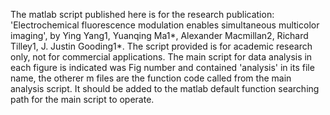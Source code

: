 The matlab script published here is for the research publication: 'Electrochemical fluorescence modulation enables simultaneous multicolor imaging', by Ying Yang1, Yuanqing Ma1*, Alexander Macmillan2, Richard Tilley1, J. Justin Gooding1*.
The script provided is for academic research only, not for commercial applications.
The main script for data analysis in each figure is indicated was Fig number and contained 'analysis' in its file name, the otherer m files are the function code called from the main analysis script.  It should be added to the matlab default function searching path for the main script to operate. 
